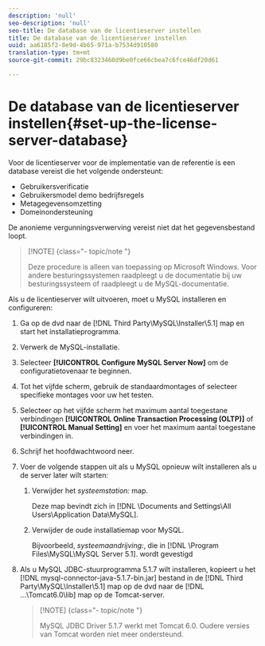 ```yaml
---
description: 'null'
seo-description: 'null'
seo-title: De database van de licentieserver instellen
title: De database van de licentieserver instellen
uuid: aa6185f2-8e9d-4b65-971a-b7534d910580
translation-type: tm+mt
source-git-commit: 29bc8323460d9be0fce66cbea7c6fce46df20d61

---
```



# De database van de licentieserver instellen{#set-up-the-license-server-database}

Voor de licentieserver voor de implementatie van de referentie is een database vereist die het volgende ondersteunt:

* Gebruikersverificatie
* Gebruikersmodel demo bedrijfsregels
* Metagegevensomzetting
* Domeinondersteuning

De anonieme vergunningsverwerving vereist niet dat het gegevensbestand loopt.

>[!NOTE] {class=&quot;- topic/note &quot;}
>
>Deze procedure is alleen van toepassing op Microsoft Windows. Voor andere besturingssystemen raadpleegt u de documentatie bij uw besturingssysteem of raadpleegt u de MySQL-documentatie.

Als u de licentieserver wilt uitvoeren, moet u MySQL installeren en configureren:

1. Ga op de dvd naar de [!DNL Third Party\MySQL\Installer\5.1] map en start het installatieprogramma.
1. Verwerk de MySQL-installatie.
1. Selecteer **[!UICONTROL Configure MySQL Server Now]** om de configuratietovenaar te beginnen.
1. Tot het vijfde scherm, gebruik de standaardmontages of selecteer specifieke montages voor uw het testen.
1. Selecteer op het vijfde scherm het maximum aantal toegestane verbindingen **[!UICONTROL Online Transaction Processing (OLTP)]** of **[!UICONTROL Manual Setting]** en voer het maximum aantal toegestane verbindingen in.
1. Schrijf het hoofdwachtwoord neer.
1. Voer de volgende stappen uit als u MySQL opnieuw wilt installeren als u de server later wilt starten:
   1. Verwijder het *systeemstation:* map.

      Deze map bevindt zich in [!DNL \Documents and Settings\All Users\Application Data\MySQL].
   1. Verwijder de oude installatiemap voor MySQL.

      Bijvoorbeeld, *systeemaandrijving:*, die in [!DNL \Program Files\MySQL\MySQL Server 5.1]. wordt gevestigd
1. Als u MySQL JDBC-stuurprogramma 5.1.7 wilt installeren, kopieert u het [!DNL mysql-connector-java-5.1.7-bin.jar] bestand in de [!DNL Third Party\MySQL\Installer\5.1] map op de dvd naar de [!DNL ...\Tomcat6.0\lib] map op de Tomcat-server.

   >[!NOTE] {class=&quot;- topic/note &quot;}
   >
   >MySQL JDBC Driver 5.1.7 werkt met Tomcat 6.0. Oudere versies van Tomcat worden niet meer ondersteund.

